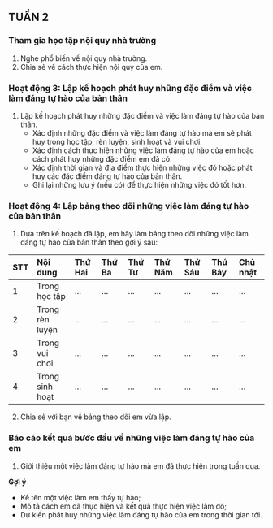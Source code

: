 ## TUẦN 2

### Tham gia học tập nội quy nhà trường
1. Nghe phổ biến về nội quy nhà trường.
2. Chia sẻ về cách thực hiện nội quy của em.

### Hoạt động 3: Lập kế hoạch phát huy những đặc điểm và việc làm đáng tự hào của bản thân
1. Lập kế hoạch phát huy những đặc điểm và việc làm đáng tự hào của bản thân.
    - Xác định những đặc điểm và việc làm đáng tự hào mà em sẽ phát huy trong học tập, rèn luyện, sinh hoạt và vui chơi.
    - Xác định cách thực hiện những việc làm đáng tự hào của em hoặc cách phát huy những đặc điểm em đã có.
    - Xác định thời gian và địa điểm thực hiện những việc đó hoặc phát huy các đặc điểm đáng tự hào của bản thân.
    - Ghi lại những lưu ý (nếu có) để thực hiện những việc đó tốt hơn.

### Hoạt động 4: Lập bảng theo dõi những việc làm đáng tự hào của bản thân
1. Dựa trên kế hoạch đã lập, em hãy làm bảng theo dõi những việc làm đáng tự hào của bản thân theo gợi ý sau:

| STT | Nội dung       | Thứ Hai | Thứ Ba | Thứ Tư | Thứ Năm | Thứ Sáu | Thứ Bảy | Chủ nhật |
| :-- | :------------- | :------ | :----- | :----- | :------ | :------ | :------ | :------- |
| 1   | Trong học tập  | ...     | ...    | ...    | ...     | ...     | ...     | ...      |
| 2   | Trong rèn luyện | ...     | ...    | ...    | ...     | ...     | ...     | ...      |
| 3   | Trong vui chơi  | ...     | ...    | ...    | ...     | ...     | ...     | ...      |
| 4   | Trong sinh hoạt | ...     | ...    | ...    | ...     | ...     | ...     | ...      |

2. Chia sẻ với bạn về bảng theo dõi em vừa lập.

### Báo cáo kết quả bước đầu về những việc làm đáng tự hào của em
1. Giới thiệu một việc làm đáng tự hào mà em đã thực hiện trong tuần qua.

**Gợi ý**
- Kể tên một việc làm em thấy tự hào;
- Mô tả cách em đã thực hiện và kết quả thực hiện việc làm đó;
- Dự kiến phát huy những việc làm đáng tự hào của em trong thời gian tới.
